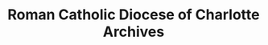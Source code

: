 ---
layout: repo
title: "Roman Catholic Diocese of Charlotte Archives"
id: 4723
permalink: repos/4723/
---